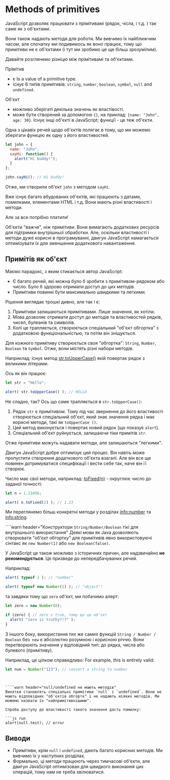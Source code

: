 # Methods of primitives

JavaScript дозволяє працювати з прімітивамі (рядок, чісла, і т.д. ) так саме як з об'єктами.

Вони також надають методи для роботи. Ми вивчимо їх найближчим часом, але спочатку ми подивимось як воно працює, тому що примітиви не є об'єктами (і тут ми зробимо це ще більш зрозумілим).

Давайте розглянемо різніцю між прімітивамі та об'єктами.

Прімітив

- є Is a value of a primitive type.
- існує 6 типів примітивів: `string`, `number`, `boolean`, `symbol`, `null` and `undefined`.

Об'єкт

- можливо зберігаті декілька значень як властівості.
- може бути створений за допомогою `{}`, на приклад: `{name: "John", age: 30}`. Існує інщі об'єкті в JavaScript; функції - це теж об'єкти.

Одна з цікавіх речей щодо об'єктів полягає в тому, що ми можемо зберігати функцію як одну з його властивостей.

```js run
let john = {
  name: "John",
  sayHi: function() {
    alert("Hi buddy!");
  }
};

john.sayHi(); // Hi buddy!
```

Отже, ми створили об'єкт `john` з методом `sayHi`.

Вже існує багато вбудованих об'єктів, які працюють з датами, помилками, елементами HTML і т.д. Вони мають різні властивості і методи.

Але за все потрібно платити!

Об'єкти "важче", ніж примітиви. Вони вимагають додаткових ресурсів для підтримки внутрішньої обработки. Але, оскільки властивості і методи дуже корисні в програмуванні, двигун JavaScript намагається оптимізувати їх для зменшення додаткового навантаження.

## Примітів як об'єкт

Маємо парадокс, з яким стикається автор JavaScript:

- Є багато речей, які можна було б зробити з примітивом-рядоком або число. Було б здорово отримати доступ до цих методів.
- Примітиви повинні бути максимально швидкими та легкими.

Рішення виглядає трошкі дивно, але так і є:

1. Примітиви залишаються примітивами. Лише значення, як хотіли.
2. Мова дозволяє отримати доступ до методів та властивостей рядків, чисел, булеанів та символів.
3. Колі це трапляється, створюється спеціальний "об'єкт обгортка" з додатковою функціональністью, та потім він зніщується.

Для кожного примітиву створюється своя "обгортка": `String`, `Number`, `Boolean` та `Symbol`. Отже, вони містять різні набори методів.

Наприклад: існує метод [str.toUpperCase()](https://developer.mozilla.org/en/docs/Web/JavaScript/Reference/Global_Objects/String/toUpperCase) якій повертає рядок з великими літерами. 

Ось як він працює:

```js run
let str = "Hello";

alert( str.toUpperCase() ); // HELLO
```

Не сладно, так? Ось що саме трапляється в `str.toUpperCase()`:

1. Рядок `str` є примітивом. Тому під час звернення до його властивості створюється спеціальний об'єкт, який знає значення рядка і має корисні методи, такі як `toUpperCase ()`.
2. Цей метод виконується і повертає новий рядок (що показує `alert`).
3. Спеціальний об'єкт руйнується, залишаючи тіки примітів `str`.

Отже примітиви можуть надавати методи, але залишаються "легкими".

Двигун JavaScript добре оптимізує цей процес. Він навіть може пропустити створення додаткового об'єкта взагалі. Але він все ще повинен дотримуватися специфікації і вести себе так, наче він її створює.

Число має свої методи, наприклад: [toFixed(n)](https://developer.mozilla.org/en-US/docs/Web/JavaScript/Reference/Global_Objects/Number/toFixed) - округлює число до заданої точності:

```js run
let n = 1.23456;

alert( n.toFixed(2) ); // 1.23
```

Ми переглянемо більш конкретні методи у розділах <info:number> та <info:string>.


````warn header="Конструктори `String/Number/Boolean` тікі для внутрішнього використання"
Деякі мови як Java дозволяють створювати "об'єкт обгортку" для примітивів явно використовуючі сінтакс як  `new Number(1)` або `new Boolean(false)`.

У JavaScript це також можливо з історичних причин, але надзвичайно **не рекомендується**. Це призведе до непередбачуваних речей.

Наприклад:

```js run
alert( typeof 1 ); // "number"

alert( typeof new Number(1) ); // "object"!
```

та завдяки тому що `zero` об'єкт, ми побачимо алерт:

```js run
let zero = new Number(0);

if (zero) { // zero є true, тому що це об'єкт
  alert( "zero is truthy?!?" );
}
```


З іншого боку, використання тих же самих функцій `String / Number / Boolean` без` new` є абсолютно розумною і корисною річчю. Вони перетворюють значення у відповідний тип: до рядка, числа або булевого (примітиву).

Наприклад, це цілком справедливо:
For example, this is entirely valid:
```js
let num = Number("123"); // convert a string to number
```
````


````warn header="null/undefined не мають методів"
Винятки становлять спеціальні примітиви `null` і `undefined`. Вони не мають відповідних "об'єктів обгортк" і не надають ніяких методів. Ми можемо назвати їх "найпримітивнішими".

Спроба доступу до властивості такого значення дасть помилку:

```js run
alert(null.test); // error
````

## Виводи

- Примітиви, крім `null` і `undefined`, дають багато корисних методів. Ми вивчимо їх у наступних розділах.
- Формально, ці методи працюють через тимчасові об'єкти, але двигун JavaScript оптимізован для швидкого виконання цих операцій, тому нам не треба хвілюватися.
